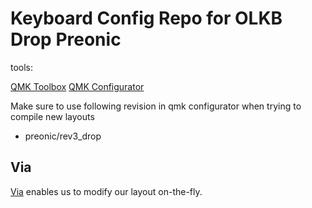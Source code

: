 # Keyboard Config Repo for OLKB Drop Preonic

tools:

[QMK Toolbox](https://qmk.fm/toolbox)
[QMK Configurator](https://config.qmk.fm/)


Make sure to use following revision in qmk configurator when trying to compile new layouts
 - preonic/rev3_drop

## Via

[Via](https://usevia.app/) enables us to modify our layout on-the-fly.


